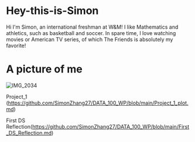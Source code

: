 # Hey-this-is-Simon
Hi I'm Simon, an international freshman at W&M! I like Mathematics and athletics, such as basketball and soccer. In spare time, I love watching movies or American TV series, of which The Friends is absolutely my favorite!

# A picture of me
![IMG_2034](https://user-images.githubusercontent.com/78221789/107217743-959a3400-6a49-11eb-82c3-f1a0d3e541a8.JPG)


Project_1 (https://github.com/SimonZhang27/DATA_100_WP/blob/main/Project_1_plot.md)

First DS Reflection(https://github.com/SimonZhang27/DATA_100_WP/blob/main/First_DS_Reflection.md)
